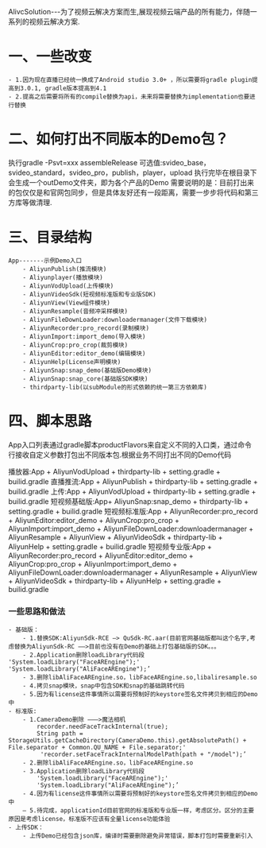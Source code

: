 AlivcSolution---为了视频云解决方案而生,展现视频云端产品的所有能力，伴随一系列的视频云解决方案.

# 一、一些改变
    - 1.因为现在直播已经统一换成了Android studio 3.0+ ，所以需要将gradle plugin提高到3.0.1, gradle版本提高到4.1
    - 2.提高之后需要将所有的compile替换为api，未来将需要替换为implementation也要进行替换

# 二、如何打出不同版本的Demo包？

执行gradle -Psvt=xxx assembleRelease 可选值:svideo_base，svideo_standard，svideo_pro，publish，player，upload
执行完毕在根目录下会生成一个outDemo文件夹，即为各个产品的Demo
需要说明的是：目前打出来的包仅仅是和官网包同步，但是具体友好还有一段距离，需要一步步将代码和第三方库等做清理.

# 三、目录结构
    App-------示例Demo入口
        - AliyunPublish(推流模块)
        - Aliyunplayer(播放模块)
        - AliyunVodUpload(上传模块)
        - AliyunVideoSdk(短视频标准版和专业版SDK)
        - AliyunView(View组件模块)
        - AliyunResample(音频冲采样模块)
        - AliyunFileDownLoader:downloadermanager(文件下载模块)
        - AliyunRecorder:pro_record(录制模块)
        - AliyunImport:import_demo(导入模块)
        - AliyunCrop:pro_crop(裁剪模块)
        - AliyunEditor:editor_demo(编辑模块)
        - AliyunHelp(License声明模块)
        - AliyunSnap:snap_demo(基础版Demo模块)
        - AliyunSnap:snap_core(基础版SDK模块)
        - thirdparty-lib(以subModule的形式依赖的统一第三方依赖库)

# 四、脚本思路
App入口列表通过gradle脚本productFlavors来自定义不同的入口类，通过命令行接收自定义参数打包出不同版本包.根据业务不同打出不同的Demo代码

播放器:App + AliyunVodUpload + thirdparty-lib + setting.gradle + builid.gradle
直播推流:App + AliyunPublish + thirdparty-lib + setting.gradle + builid.gradle
上传:App + AliyunVodUpload + thirdparty-lib + setting.gradle + builid.gradle
短视频基础版:App+ AliyunSnap:snap_demo + thirdparty-lib + setting.gradle + builid.gradle
短视频标准版:App + AliyunRecorder:pro_record + AliyunEditor:editor_demo + AliyunCrop:pro_crop + AliyunImport:import_demo + AliyunFileDownLoader:downloadermanager + AliyunResample + AliyunView + AliyunVideoSdk + thirdparty-lib + AliyunHelp + setting.gradle + builid.gradle
短视频专业版:App + AliyunRecorder:pro_record + AliyunEditor:editor_demo + AliyunCrop:pro_crop + AliyunImport:import_demo + AliyunFileDownLoader:downloadermanager + AliyunResample + AliyunView + AliyunVideoSdk + thirdparty-lib + AliyunHelp + setting.gradle + builid.gradle

### 一些思路和做法
    - 基础版：
        - 1.替换SDK:AliyunSdk-RCE —> QuSdk-RC.aar(目前官网基础版都叫这个名字,考虑替换为AliyunSdk-RC ——>目前也没有在Demo的基础上打包基础版的SDK。。。
        - 2.Application删除loadLibrary代码段 'System.loadLibrary("FaceAREngine");' 'System.loadLibrary("AliFaceAREngine");’
        - 3.删除libAliFaceAREngine.so，libFaceAREngine.so,libaliresample.so
        - 4.拷贝snap模块，snap中包含SDK和snap的基础跳转代码
        - 5.因为有license这件事情所以需要将预制好的keystore签名文件拷贝到相应的Demo中
    - 标准版:
        - 1.CameraDemo删除 ———>魔法相机
            recorder.needFaceTrackInternal(true);
            String path = StorageUtils.getCacheDirectory(CameraDemo.this).getAbsolutePath() + File.separator + Common.QU_NAME + File.separator;'
             'recorder.setFaceTrackInternalModelPath(path + "/model");’
        - 2.删除libAliFaceAREngine.so，libFaceAREngine.so
        - 3.Application删除loadLibrary代码段
            'System.loadLibrary("FaceAREngine");'
            'System.loadLibrary("AliFaceAREngine");’
        - 4.因为有license这件事情所以需要将预制好的keystore签名文件拷贝到相应的Demo中
        — 5.待完成，applicationId目前官网的标准版和专业版一样，考虑区分。区分的主要原因是考虑license，标准版不应该有全量license功能体验
    - 上传SDK：
        - 上传Demo已经包含json库，编译时需要删除避免异常错误，脚本打包时需要重新引入